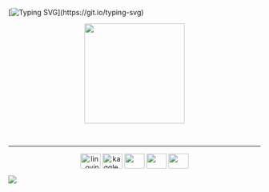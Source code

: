[![Typing SVG](https://readme-typing-svg.herokuapp.com?font=Arvo&color=blue&size=30&lines=Hi👋,+I'm+Anand+Agrawal!)](https://git.io/typing-svg)
<p align="center">
  <img src="https://venturebeat.com/wp-content/uploads/2022/05/GettyImages-1049267674-Andrey-Suslov-e1676502561607.jpg?fit=1610%2C800&strip=all" height="200"/>
</p>
<br>
 <p align="center">

</p>
<hr>

<p align="center">
<a href="https://www.linkedin.com/in/anand-agrawal-947076203/" target="blank"><img align="center" src="https://cdn-icons-png.flaticon.com/512/174/174857.png" alt="lin_ovindu" height="30" width="40" /></a>  
<a href="https://www.kaggle.com/anandagrawal9719" target="blank"><img align="center" src="https://www.vectorlogo.zone/logos/kaggle/kaggle-icon.svg" alt="kaggle_ovindu" height="30" width="40" /></a>
<a href = "https://www.instagram.com/ianandagrawal/"><img align="center" src="https://www.freepnglogos.com/uploads/logo-ig-png/logo-ig-png-instagram-logo-camel-productions-website-25.png" height="30" width="40" /></a>
<a href = "https://www.facebook.com/anand.agrawal.58910049"><img align="center" src="https://upload.wikimedia.org/wikipedia/commons/thumb/0/05/Facebook_Logo_%282019%29.png/800px-Facebook_Logo_%282019%29.png" height="30" width="40" /></a>
<a href = "mailto:agarwal.anand9719@gmail.com"><img align="center" src="https://seeklogo.com/images/G/gmail-new-2020-logo-32DBE11BB4-seeklogo.com.png" height="30" width="40" /></a>
</p></p>

![](https://komarev.com/ghpvc/?username=anand9719&color=blueviolet)
 

